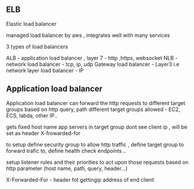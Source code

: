 ## ELB

Elastic load balancer

managed load balancer by aws , integrates well with many services

3 types of load balancers

ALB - application load balancer , layer 7 - http ,https, websocket
NLB -  network load balancer - tcp, ip, udp
Gateway load balancer - Layer3 i.e network layer load balancer - IP

## Application load balancer

Application load balancer can forward the http requests to different target groups based on http query, path
different target groups allowed - EC2, ECS, labda, other IP..

gets fixed host name 
app servers in target group dont see client ip , will be set as header X-frowarded-for

to setup define security group to allow http traffic , define target group to forward trafic to, define health check endpoints ..

setup listener rules and their priorities to act upon those requests based on http parameter (host name, path, query, header...)


X-Forwarded-For - header fot gettingip address of end client
